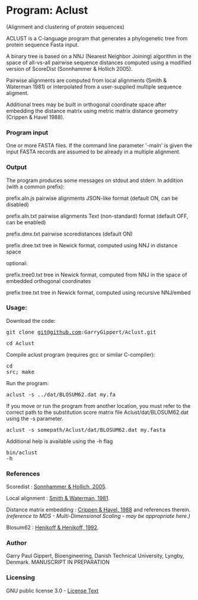 # Program: Aclust
(Alignment and clustering of protein sequences)

ACLUST is a C-language program that generates a phylogenetic tree from protein sequence Fasta input.

A binary tree is based on a NNJ (Nearest Neighbor Joining) algorithm in the space of all-vs-all pairwise sequence distances computed using
a modified version of ScoreDist (Sonnhammer & Hollich 2005).

Pairwise alignments are computed from local alignments (Smith & Waterman 1981) or interpolated from a user-supplied multiple sequence aligment.

Additional trees may be built in orthogonal coordinate space after embedding the distance matrix using metric matrix
distance geometry (Crippen & Havel 1988).

### Program input

One or more FASTA files. If the command line parameter '-maln' is given the input FASTA records are assumed to be already in a multiple alignment.

### Output

The program produces some messages on stdout and stderr. In addition (with a common prefix):

prefix.aln.js	pairwise alignments JSON-like format (default ON, can be disabled)

prefix.aln.txt	pairwise alignments Text (non-standard) format (default OFF, can be enabled)

prefix.dmx.txt	pairwise scoredistances (default ON)

prefix.dree.txt	tree in Newick format, computed using NNJ in distance space

optional:

prefix.tree0.txt	tree in Newick format, computed from NNJ in the space of embedded orthogonal coordinates

prefix.tree.txt		tree in Newick format, computed using recursive NNJ/embed

### Usage:

Download the code: <pre>git clone git@github.com:GarryGippert/Aclust.git</pre>

<pre>cd Aclust</pre>

Compile aclust program (requires gcc or similar C-compiler): <pre>cd src; make</pre>

Run the program: <pre>aclust -s ../dat/BLOSUM62.dat my.fa</pre>

If you move or run the program from another location, you must refer to the correct
path to the substitution score matrix file Aclust/dat/BLOSUM62.dat using the -s parameter.

<pre>aclust -s somepath/Aclust/dat/BLOSUM62.dat my.fasta</pre>

Additional help is available using the -h flag <pre>bin/aclust -h</pre>

### References

Scoredist : [Sonnhammer & Hollich, 2005](https://pubmed.ncbi.nlm.nih.gov/15857510/).

Local alignment : [Smith & Waterman, 1981](https://pubmed.ncbi.nlm.nih.gov/7265238).

Distance matrix embedding : [Crippen & Havel, 1988](https://onlinelibrary.wiley.com/doi/abs/10.1002/jcc.540110212) and references therein. <i>(reference to MDS - Multi-Dimensional Scaling - may be appropriate here.)</i>

Blosum62 : [Henikoff & Henikoff, 1992](https://www.ncbi.nlm.nih.gov/pmc/articles/PMC50453/).

### Author

Garry Paul Gippert, Bioengineering, Danish Technical University, Lyngby, Denmark. MANUSCRIPT IN PREPARATION

### Licensing

GNU public license 3.0 - [License Text](https://www.gnu.org/licenses/gpl-3.0.html#license-text)
